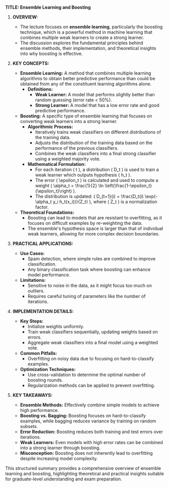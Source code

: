 **TITLE: Ensemble Learning and Boosting**

1. **OVERVIEW:**
   - The lecture focuses on **ensemble learning**, particularly the boosting technique, which is a powerful method in machine learning that combines multiple weak learners to create a strong learner.
   - The discussion explores the fundamental principles behind ensemble methods, their implementation, and theoretical insights into why boosting is effective.

2. **KEY CONCEPTS:**
   - **Ensemble Learning:** A method that combines multiple learning algorithms to obtain better predictive performance than could be obtained from any of the constituent learning algorithms alone.
     - **Definitions:**
       - **Weak Learner:** A model that performs slightly better than random guessing (error rate < 50%).
       - **Strong Learner:** A model that has a low error rate and good predictive performance.
   - **Boosting:** A specific type of ensemble learning that focuses on converting weak learners into a strong learner.
     - **Algorithmic Process:**
       - Iteratively trains weak classifiers on different distributions of the training data.
       - Adjusts the distribution of the training data based on the performance of the previous classifiers.
       - Combines the weak classifiers into a final strong classifier using a weighted majority vote.
     - **Mathematical Formulation:**
       - For each iteration \( t \), a distribution \( D_t \) is used to train a weak learner which outputs hypothesis \( h_t \).
       - The error \( \epsilon_t \) is calculated and used to compute a weight \( \alpha_t = \frac{1}{2} \ln \left(\frac{1-\epsilon_t}{\epsilon_t}\right) \).
       - The distribution is updated: \( D_{t+1}(i) = \frac{D_t(i) \exp(-\alpha_t y_i h_t(x_i))}{Z_t} \), where \( Z_t \) is a normalization factor.
   - **Theoretical Foundations:**
     - Boosting can lead to models that are resistant to overfitting, as it focuses on difficult examples by re-weighting the data.
     - The ensemble's hypothesis space is larger than that of individual weak learners, allowing for more complex decision boundaries.

3. **PRACTICAL APPLICATIONS:**
   - **Use Cases:**
     - Spam detection, where simple rules are combined to improve classification.
     - Any binary classification task where boosting can enhance model performance.
   - **Limitations:**
     - Sensitive to noise in the data, as it might focus too much on outliers.
     - Requires careful tuning of parameters like the number of iterations.

4. **IMPLEMENTATION DETAILS:**
   - **Key Steps:**
     - Initialize weights uniformly.
     - Train weak classifiers sequentially, updating weights based on errors.
     - Aggregate weak classifiers into a final model using a weighted vote.
   - **Common Pitfalls:**
     - Overfitting on noisy data due to focusing on hard-to-classify examples.
   - **Optimization Techniques:**
     - Use cross-validation to determine the optimal number of boosting rounds.
     - Regularization methods can be applied to prevent overfitting.

5. **KEY TAKEAWAYS:**
   - **Ensemble Methods:** Effectively combine simple models to achieve high performance.
   - **Boosting vs. Bagging:** Boosting focuses on hard-to-classify examples, while bagging reduces variance by training on random subsets.
   - **Error Reduction:** Boosting reduces both training and test errors over iterations.
   - **Weak Learners:** Even models with high error rates can be combined into a strong learner through boosting.
   - **Misconception:** Boosting does not inherently lead to overfitting despite increasing model complexity.

This structured summary provides a comprehensive overview of ensemble learning and boosting, highlighting theoretical and practical insights suitable for graduate-level understanding and exam preparation.
